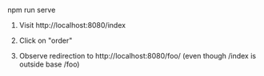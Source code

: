 npm run serve

1. Visit http://localhost:8080/index

2. Click on  "order"

3. Observe redirection to http://localhost:8080/foo/ (even though /index is outside base /foo)
